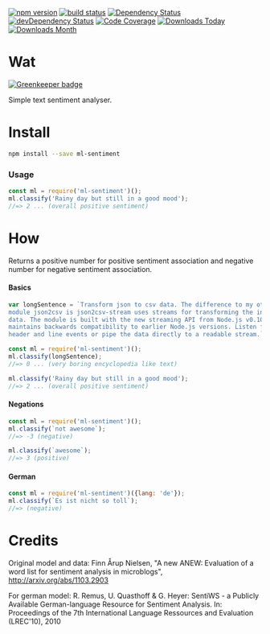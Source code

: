 [![npm version](https://badge.fury.io/js/ml-sentiment.svg)](https://badge.fury.io/js/ml-sentiment)
[![build status](http://img.shields.io/travis/syzer/sentiment-analyser.svg?style=flat)](http://travis-ci.org/syzer/sentiment-analyser)
[![Dependency Status](https://david-dm.org/syzer/sentiment-analyser.svg)](https://david-dm.org/syzer/sentiment-analyser)
[![devDependency Status](https://david-dm.org/syzer/sentiment-analyser/dev-status.svg)](https://david-dm.org/syzer/sentiment-analyser#info=devDependencies)
[![Code Coverage](https://img.shields.io/codecov/c/github/syzer/sentiment-analyser/master.svg)](https://codecov.io/github/syzer/sentiment-analyser?branch=master)
[![Downloads Today](https://img.shields.io/npm/dt/ml-sentiment.svg)](https://badge.fury.io/js/ml-sentiment)
[![Downloads Month](https://img.shields.io/npm/dm/ml-sentiment.svg)](https://badge.fury.io/js/ml-sentiment)

# Wat

[![Greenkeeper badge](https://badges.greenkeeper.io/syzer/sentiment-analyser.svg)](https://greenkeeper.io/)

Simple text sentiment analyser.


# Install

```sh
npm install --save ml-sentiment
```

### Usage

```js
const ml = require('ml-sentiment')();
ml.classify('Rainy day but still in a good mood');
//=> 2 ... (overall positive sentiment)
```


# How

Returns a positive number for positive sentiment association
and negative number for negative sentiment association.

#### Basics

```js
var longSentence = `Transform json to csv data. The difference to my other
module json2csv is json2csv-stream uses streams for transforming the incoming
data. The module is built with the new streaming API from Node.js v0.10.0 but
maintains backwards compatibility to earlier Node.js versions. Listen for
header and line events or pipe the data directly to a readable stream.`

const ml = require('ml-sentiment')();
ml.classify(longSentence);
//=> 0 ... (very boring encyclopedia like text)

ml.classify('Rainy day but still in a good mood');
//=> 2 ... (overall positive sentiment)
```

#### Negations

```js
const ml = require('ml-sentiment')();
ml.classify(`not awesome`);
//=> -3 (negative)

ml.classify(`awesome`);
//=> 3 (positive)
```

#### German

```js
const ml = require('ml-sentiment')({lang: 'de'});
ml.classify(`Es ist nicht so toll`);
//=> (negative)
```

# Credits

Original model and data:
Finn Årup Nielsen, "A new ANEW: Evaluation of a word list for
sentiment analysis in microblogs", http://arxiv.org/abs/1103.2903

For german model:
R. Remus, U. Quasthoff & G. Heyer: SentiWS - a Publicly Available German-language Resource for Sentiment Analysis.
In: Proceedings of the 7th International Language Ressources and Evaluation (LREC'10), 2010
